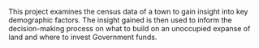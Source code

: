 This project examines the census data of a town to gain insight into key demographic factors.  The insight gained is then used to inform the decision-making process on what to build on an unoccupied expanse of land and where to invest Government funds. 
